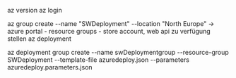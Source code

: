 az version
az login 


az group create --name "SWDeployment" --location "North Europe"
 -> azure portal - resource groups - store account, web api zu verfügung stellen 
az deployment 

az deployment group create --name swDeploymentgroup --resource-group SWDeployment --template-file azuredeploy.json --parameters azuredeploy.parameters.json
